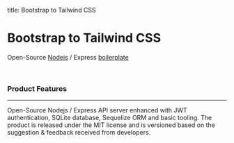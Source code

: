 title: Bootstrap to Tailwind CSS

# Bootstrap to Tailwind CSS

Open-Source [Nodejs](https://nodejs.org/en/) / Express [boilerplate](https://en.wikipedia.org/wiki/Boilerplate_code)

<br />

### Product Features
---

Open-Source Nodejs / Express API server enhanced with JWT authentication, SQLite database, Sequelize ORM and basic tooling. 
The product is released under the MIT license and is versioned based on the suggestion & feedback received from developers.

